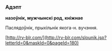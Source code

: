 ### Адэпт
**назоўнік, мужчынскі род, кніжнае**

Паслядоўнік, прыхільнік якога-н. вучэння.

<a rel="author">[http://rv-blr.com/](http://rv-blr.com/slounik.jsp?letterId=0&maskId=0&pageId=180)</a>

